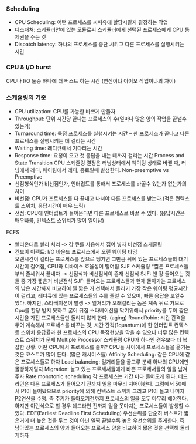 ### Scheduling
* CPU Scheduling: 어떤 프로세스를 씨피유에 할당시킬지 결정하는 작업
* 디스패쳐: 스케쥴러안에 있는 모듈로써 스케쥴러에게 선택된 프로세스에게 CPU 통제권을 주는 것
* Dispatch latency: 하나의 프로세스를 중단 시키고 다른 프로세스를 실행시키는 시간
### CPU & I/O burst
CPU나 I/O 둘중 하나에 더 버스트 하는 시간 (연산이냐 아이오 작업이냐의 차이)
### 스케쥴링의 기준
* CPU utilization: CPU를 가능한 바쁘게 만들자
* Throughput: 단위 시간당 끝나는 프로세스의 수(얼마나 많은 양의 작업을 끝낼수 있는가)
* Turnaround time: 특정 프로세스를 실행시키는 시간 – 한 프로세스가 끝나고 다른 프로세스를 실행시키는 데 걸리는 시간
* Waiting time: 레디큐에서 기다리는 시간
* Response time: 요청이 오고 첫 응답을 내는 데까지 걸리는 시간
Process and State Transition
CPU 스케쥴링 결정은 러닝상태에서 웨이팅 상태로 바뀔 때, 러닝에서 레디, 웨이팅에서 레디, 종료일때 발생한다.
Non-preemptive vs Preemptive
* 선점형식인가 비선점인가, 인터럽트를 통해서 프로세스를 바꿀수 있는가 없는가의 차이
* 비선점: CPU가 프로세스를 다 끝내고 나서야 다른 프로세스를 받는다.(적은 컨텍스트 스위치, 응답시간이 매우 느림)
* 선점: CPU에 인터럽트가 들어온다면 다른 프로세스로 바꿀 수 있다. (응답시간은 매우빠름, 컨텍스트 스위치가 많이 일어남)

FCFS
* 빨리온대로 빨리 처리 -> 걍 큐를 사용해서 집어 넣자 비선점 스케쥴링
* 컨보이 이펙트: I/O 바운드 프로세스에서 오랜 웨이팅 타임 <br> 오랜시간이 걸리는 프로세스를 앞으로 땡기면 그만큼 뒤에 있는 프로세스들의 대기시간이 길어짐, CPU와 디바이스 효율성이 떨어짐
SJF 스케쥴링
*짧은 프로세스들부터 줄세워서 끝내자 -> 선점식과 비선점식이 존재
선점식 SJF: 얜 걍 들어오는 것들 중 가장 짧은거
비선점식 SJF: 들어오는 프로세스들과 현재 돌아가는 프로세스의 남은 시간까지 비교하여 젤 짧은 거 선택해서 돌리기
가장 작은 웨이팅 평균시간이 걸리고, 레디큐에 있는 프로세스들의 수를 줄일 수 있으며, 빠른 응답을 보일수 있다.
하지만, 스타베이션이 발생 -> 일처리가 오래걸리는 놈은 계속 뒤로 가므로 Cpu를 할당 받지 못하고 굶어 뒤짐
스타베이션을 막기위해서 priority를 두어 짧은 시간을 가진 프로세스들만 돌리지 않게 한다. (aging)
RoundRobin: 시간 간격을 두어 계속해서 프로세스를 바꾸는 것, 시간 간격(1quantum)에 한 인터럽트 컨텍스트 스위치
응답률과 한 프로세스의 CPU 독점현상을 막을 수 있으나 너무 많은 컨텍스트 스위치가 문제
Multiple Processor 스케쥴링
CPU가 하나인 경우보다 더 복잡한 상황: 어떤 CPU에서 프로세스를 줄까?
CPU들 사이에서 프로세스들을 옮기는 것은 코스트가 많이 든다. (많은 캐시미스들)
Affinity Scheduling: 같은 CPU에 같은 프로세스들로 하자
Load balancing: 일거리들을 골고루 분배 하나의 CPU에만 몰빵하지말자
Migration: 놀고 있는 프로세서들에게 바쁜 프로세서들의 일을 넘겨주자
Rate monotonic scheduling
각 프로세스는 기간 마다 들어오게 된다. 데드라인은 다음 프로세스가 들어오기 전까지 일을 마무리 지어야한다. 그림에서 50에서 P1이 들어왔으므로 priority에 의해 컨텍스트 스위치 그리고 P1이 돌고 나머지 P2연산을 수행. 즉 주기가 돌아오기전까지 프로세스의 일을 모두 마무리 해야한다.
하지만 이런식으로 할 경우 데드라인 전까지 일을 못마치는 프로세스들이 발생할 수 있다.
EDF(Earliest Deadline First Scheduling)
우선순위를 단순히 버스트가 짧은거에 더 높은 것을 두는 것이 아닌 일찍 끝날수록 높은 우선순위를 주게한다. 즉 남아있는 프로세스의 양과 들어오는 프로세스 양을 비교하여 짧은 것을 선택해 돌리게하자
